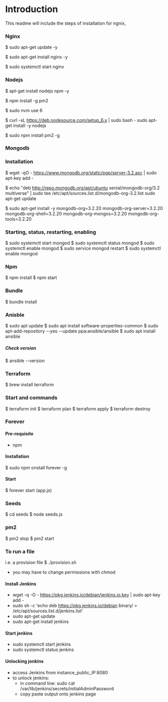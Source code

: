 # Introduction
This readme will include the steps of installation for ngnix,

### Nginx
$ sudo apt-get update -y

$ sudo apt-get install nginx -y

$ sudo systemctl start nginx

### Nodejs
$ apt-get install nodejs npm -y

$ npm install -g pm2

$ sudo nvm use 6

$ curl -sL https://deb.nodesource.com/setup_6.x | sudo bash -
sudo apt-get install -y nodejs

$ sudo npm install pm2 -g


### Mongodb

### Installation
$ wget -qO - https://www.mongodb.org/static/pgp/server-3.2.asc | sudo apt-key add -

$ echo "deb http://repo.mongodb.org/apt/ubuntu xenial/mongodb-org/3.2 multiverse" | sudo tee /etc/apt/sources.list.d/mongodb-org-3.2.list
sudo apt-get update

$ sudo apt-get install -y mongodb-org=3.2.20 mongodb-org-server=3.2.20 mongodb-org-shell=3.2.20 mongodb-org-mongos=3.2.20 mongodb-org-tools=3.2.20

### Starting, status, restarting, enabling
$ sudo systemctl start mongod
$ sudo systemctl status mongod
$ sudo systemctl enable mongod
$ sudo service mongod restart
$ sudo systemctl enable mongod

### Npm
$ npm install
$ npm start

### Bundle
$ bundle install


### Anisble
$ sudo apt update
$ sudo apt install software-properties-common
$ sudo apt-add-repository --yes --update ppa:ansible/ansible
$ sudo apt install ansible
##### Check version
$ ansible --version

### Terraform
$ brew install terraform
### Start and commands
$ terraform init
$ terraform plan
$ terraform apply
$ terraform destroy

### Forever
#### Pre-requisite
- npm
#### Installation
$ sudo npm onstall forever -g
#### Start
$ forever start (app.js)

### Seeds
$ cd seeds
$ node seeds.js

### pm2
$ pm2 stop
$ pm2 start


### To run a file
i.e. a provision file
$ ./provision.sh
- you may have to change permissions with chmod

#### Install Jenkins
- wget -q -O - https://pkg.jenkins.io/debian/jenkins.io.key | sudo apt-key add -
- sudo sh -c 'echo deb https://pkg.jenkins.io/debian binary/ > \
    /etc/apt/sources.list.d/jenkins.list'
- sudo apt-get update
- sudo apt-get install jenkins

#### Start jenkins
- sudo systemctl start jenkins
- sudo systemctl status jenkins


#### Unlocking jenkins
- access Jenkins from instance_public_IP:8080
- to unlock jenkins:
  - in command line: sudo cat /var/lib/jenkins/secrets/initialAdminPassword
  - copy paste output onto jenkins page
